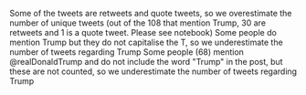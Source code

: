 Some of the tweets are retweets and quote tweets, so we overestimate the number of unique tweets (out of the 108 that mention Trump, 30 are retweets and 1 is a quote tweet. Please see notebook)
Some people do mention Trump but they do not capitalise the T, so we underestimate the number of tweets regarding Trump
Some people (68) mention @realDonaldTrump and do not include the word "Trump" in the post, but these are not counted, so we underestimate the number of tweets regarding Trump